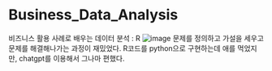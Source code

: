 # Business_Data_Analysis
비즈니스 활용 사례로 배우는 데이터 분석 : R
 ![image](https://user-images.githubusercontent.com/100403464/230379836-3093e825-987b-48a5-8605-39c0d448c3c8.png)
문제를 정의하고 가설을 세우고 문제를 해결해나가는 과정이 재밌었다.
R코드를 python으로 구현하는데 애를 먹었지만, chatgpt를 이용해서 그나마 편했다.
